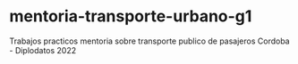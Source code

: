 # mentoria-transporte-urbano-g1
Trabajos practicos mentoria sobre transporte publico de pasajeros Cordoba - Diplodatos 2022
